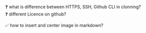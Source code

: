 ❓ what is difference between HTTPS, SSH, Github CLI in clonning?  
❓ different Licence on github?

✅ how to insert and center image in markdown?
